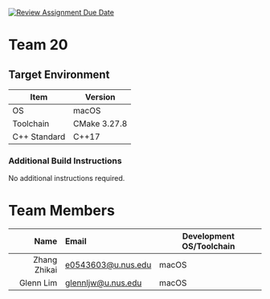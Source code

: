 [![Review Assignment Due Date](https://classroom.github.com/assets/deadline-readme-button-24ddc0f5d75046c5622901739e7c5dd533143b0c8e959d652212380cedb1ea36.svg)](https://classroom.github.com/a/XTHBxU7a)
# Team 20

## Target Environment

Item | Version
-|-
OS | macOS
Toolchain | CMake 3.27.8
C++ Standard | C++17

### Additional Build Instructions

No additional instructions required.

# Team Members

Name | Email | Development OS/Toolchain
-:|:-|-|
Zhang Zhikai | e0543603@u.nus.edu | macOS
Glenn Lim | glennljw@u.nus.edu | macOS
